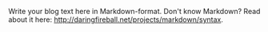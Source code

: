 Write your blog text here in Markdown-format. Don't know Markdown? Read about it here: http://daringfireball.net/projects/markdown/syntax.
